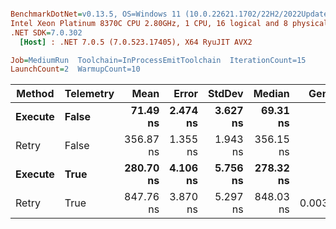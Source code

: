 ``` ini

BenchmarkDotNet=v0.13.5, OS=Windows 11 (10.0.22621.1702/22H2/2022Update/SunValley2), VM=Hyper-V
Intel Xeon Platinum 8370C CPU 2.80GHz, 1 CPU, 16 logical and 8 physical cores
.NET SDK=7.0.302
  [Host] : .NET 7.0.5 (7.0.523.17405), X64 RyuJIT AVX2

Job=MediumRun  Toolchain=InProcessEmitToolchain  IterationCount=15  
LaunchCount=2  WarmupCount=10  

```
|  Method | Telemetry |      Mean |    Error |   StdDev |    Median |   Gen0 | Allocated |
|-------- |---------- |----------:|---------:|---------:|----------:|-------:|----------:|
| **Execute** |     **False** |  **71.49 ns** | **2.474 ns** | **3.627 ns** |  **69.31 ns** |      **-** |         **-** |
|   Retry |     False | 356.87 ns | 1.355 ns | 1.943 ns | 356.15 ns |      - |         - |
| **Execute** |      **True** | **280.70 ns** | **4.106 ns** | **5.756 ns** | **278.32 ns** |      **-** |         **-** |
|   Retry |      True | 847.76 ns | 3.870 ns | 5.297 ns | 848.03 ns | 0.0038 |     104 B |
